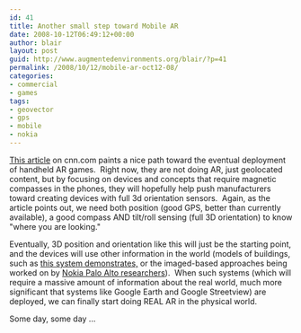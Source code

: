 ```yaml
---
id: 41
title: Another small step toward Mobile AR
date: 2008-10-12T06:49:12+00:00
author: blair
layout: post
guid: http://www.augmentedenvironments.org/blair/?p=41
permalink: /2008/10/12/mobile-ar-oct12-08/
categories:
- commercial
- games
tags:
- geovector
- gps
- mobile
- nokia
---
```


[This article](http://edition.cnn.com/2008/TECH/10/08/db.compassvideogames/) on cnn.com paints a nice path toward the eventual deployment of handheld AR games.  Right now, they are not doing AR, just geolocated content, but by focusing on devices and concepts that require magnetic compasses in the phones, they will hopefully help push manufacturers toward creating devices with full 3d orientation sensors.  Again, as the article points out, we need both position (good GPS, better than currently available), a good compass AND tilt/roll sensing (full 3D orientation) to know "where you are looking."  

Eventually, 3D position and orientation like this will just be the starting point, and the devices will use other information in the world (models of buildings, such as [this system demonstrates,](http://mi.eng.cam.ac.uk/~gr281/outdoortracking.html) or the imaged-based approaches being worked on by [Nokia Palo Alto researchers](http://venturebeat.com/2008/04/11/nokia-develops-navigating-system-based-on-image-recognition-landmarks/)).  When such systems (which will require a massive amount of information about the real world, much more significant that systems like Google Earth and Google Streetview) are deployed, we can finally start doing REAL AR in the physical world.  

Some day, some day ...
